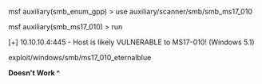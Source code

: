 msf auxiliary\(smb\_enum\_gpp\) &gt; use auxiliary/scanner/smb/smb\_ms17\_010

msf auxiliary\(smb\_ms17\_010\) &gt; run

\[+\] 10.10.10.4:445        - Host is likely VULNERABLE to MS17-010!  \(Windows 5.1\)

exploit/windows/smb/ms17\_010\_eternalblue

**Doesn't Work ^**

